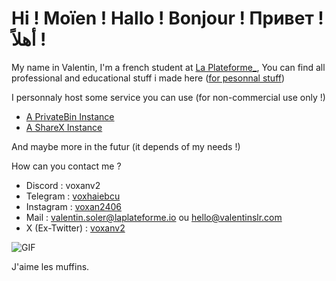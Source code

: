 # Hi ! Moïen ! Hallo ! Bonjour ! Привет ! أهلاً !

My name in Valentin, I'm a french student at [La Plateforme_](https://laplateforme.io/), You can find all professional and educational stuff i made here ([for pesonnal stuff](https://github.com/VoXaN24))

I personnaly host some service you can use (for non-commercial use only !)
- [A PrivateBin Instance](https://p.hessfr.fr/)
- [A ShareX Instance](https://i.hessfr.fr/)

And maybe more in the futur (it depends of my needs !)

How can you contact me ?
- Discord : voxanv2
- Telegram : [voxhaiebcu](https://t.me/voxhaiebcu)
- Instagram : [voxan2406](https://www.instagram.com/voxan2406/)
- Mail : [valentin.soler@laplateforme.io](mailto:valentin.soler@laplateforme.io) ou [hello@valentinslr.com](mailto:hello@valentinslr.com)
- X (Ex-Twitter) : [voxanv2](https://x.com/voxanv2)

![GIF](itsmuffintime.gif)

J'aime les muffins.
